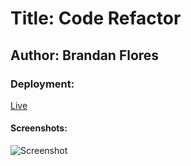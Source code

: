 # Title: Code Refactor

## Author: Brandan Flores

### Deployment:
[Live]()


#### Screenshots:
![Screenshot]()